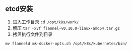 ## etcd安装
1. 进入工作目录 `cd /opt/k8s/work/`
2. 解压 `tar -xvf flannel-v0.10.0-linux-amd64.tar.gz`
3. 拷贝执行文件到目录
```shell
mv flanneld mk-docker-opts.sh /opt/k8s/kubernetes/bin/
```